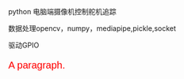 python
电脑端摄像机控制舵机追踪
<html>

<body>
<p color:red;fredfont-size:50px;">数据处理opencv，numpy，mediapipe,pickle,socket</p>
<p color="red;">驱动GPIO</p>
<p style="font-family:arial;color:red;font-size:20px;">A paragraph.</p>
</body>

</html>
